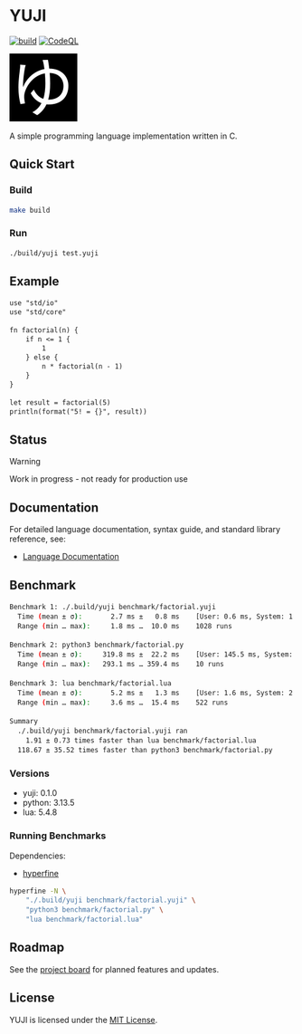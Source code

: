 # YUJI

[![build](https://github.com/0xM4LL0C/yuji/actions/workflows/build.yaml/badge.svg)](https://github.com/0xM4LL0C/yuji/actions/workflows/build.yaml)
[![CodeQL](https://github.com/0xM4LL0C/yuji/actions/workflows/github-code-scanning/codeql/badge.svg)](https://github.com/0xM4LL0C/yuji/actions/workflows/github-code-scanning/codeql)

<img src="/assets/yuji-logo.png">

A simple programming language implementation written in C.

## Quick Start

### Build
```bash
make build
```

### Run
```bash
./build/yuji test.yuji
```

## Example

```yuji
use "std/io"
use "std/core"

fn factorial(n) {
    if n <= 1 {
        1
    } else {
        n * factorial(n - 1)
    }
}

let result = factorial(5)
println(format("5! = {}", result))
```

## Status

> [!WARNING]
> Work in progress - not ready for production use

## Documentation

For detailed language documentation, syntax guide, and standard library reference, see:
- [Language Documentation](docs/index.md)

## Benchmark

```bash
Benchmark 1: ./.build/yuji benchmark/factorial.yuji
  Time (mean ± σ):       2.7 ms ±   0.8 ms    [User: 0.6 ms, System: 1.4 ms]
  Range (min … max):     1.8 ms …  10.0 ms    1028 runs

Benchmark 2: python3 benchmark/factorial.py
  Time (mean ± σ):     319.8 ms ±  22.2 ms    [User: 145.5 ms, System: 164.4 ms]
  Range (min … max):   293.1 ms … 359.4 ms    10 runs

Benchmark 3: lua benchmark/factorial.lua
  Time (mean ± σ):       5.2 ms ±   1.3 ms    [User: 1.6 ms, System: 2.6 ms]
  Range (min … max):     3.6 ms …  15.4 ms    522 runs

Summary
  ./.build/yuji benchmark/factorial.yuji ran
    1.91 ± 0.73 times faster than lua benchmark/factorial.lua
  118.67 ± 35.52 times faster than python3 benchmark/factorial.py
```

### Versions

- yuji: 0.1.0
- python: 3.13.5
- lua: 5.4.8

### Running Benchmarks

Dependencies:
- [hyperfine](https://github.com/sharkdp/hyperfine)

```bash
hyperfine -N \
    "./.build/yuji benchmark/factorial.yuji" \
    "python3 benchmark/factorial.py" \
    "lua benchmark/factorial.lua"
```

## Roadmap

See the [project board](https://github.com/users/0xM4LL0C/projects/14) for planned features and updates.

## License

YUJI is licensed under the [MIT License](LICENSE).
